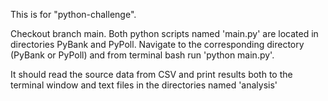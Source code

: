 This is for "python-challenge".

Checkout branch main.
Both python scripts named 'main.py' are located in directories PyBank and PyPoll.
Navigate to the corresponding directory (PyBank or PyPoll) and from terminal bash run 
'python main.py'.

It should read the source data from CSV and print results both to the terminal window and text files in the directories named 'analysis'


